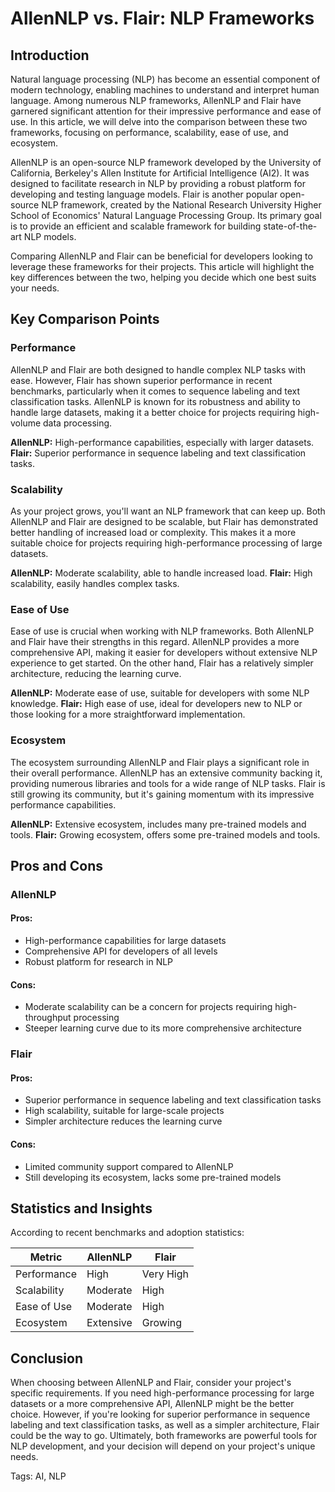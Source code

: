 # AllenNLP vs. Flair: NLP Frameworks
## Introduction
Natural language processing (NLP) has become an essential component of modern technology, enabling machines to understand and interpret human language. Among numerous NLP frameworks, AllenNLP and Flair have garnered significant attention for their impressive performance and ease of use. In this article, we will delve into the comparison between these two frameworks, focusing on performance, scalability, ease of use, and ecosystem.

AllenNLP is an open-source NLP framework developed by the University of California, Berkeley's Allen Institute for Artificial Intelligence (AI2). It was designed to facilitate research in NLP by providing a robust platform for developing and testing language models. Flair is another popular open-source NLP framework, created by the National Research University Higher School of Economics' Natural Language Processing Group. Its primary goal is to provide an efficient and scalable framework for building state-of-the-art NLP models.

Comparing AllenNLP and Flair can be beneficial for developers looking to leverage these frameworks for their projects. This article will highlight the key differences between the two, helping you decide which one best suits your needs.

## Key Comparison Points
### Performance
AllenNLP and Flair are both designed to handle complex NLP tasks with ease. However, Flair has shown superior performance in recent benchmarks, particularly when it comes to sequence labeling and text classification tasks. AllenNLP is known for its robustness and ability to handle large datasets, making it a better choice for projects requiring high-volume data processing.

**AllenNLP:** High-performance capabilities, especially with larger datasets.
**Flair:** Superior performance in sequence labeling and text classification tasks.

### Scalability
As your project grows, you'll want an NLP framework that can keep up. Both AllenNLP and Flair are designed to be scalable, but Flair has demonstrated better handling of increased load or complexity. This makes it a more suitable choice for projects requiring high-performance processing of large datasets.

**AllenNLP:** Moderate scalability, able to handle increased load.
**Flair:** High scalability, easily handles complex tasks.

### Ease of Use
Ease of use is crucial when working with NLP frameworks. Both AllenNLP and Flair have their strengths in this regard. AllenNLP provides a more comprehensive API, making it easier for developers without extensive NLP experience to get started. On the other hand, Flair has a relatively simpler architecture, reducing the learning curve.

**AllenNLP:** Moderate ease of use, suitable for developers with some NLP knowledge.
**Flair:** High ease of use, ideal for developers new to NLP or those looking for a more straightforward implementation.

### Ecosystem
The ecosystem surrounding AllenNLP and Flair plays a significant role in their overall performance. AllenNLP has an extensive community backing it, providing numerous libraries and tools for a wide range of NLP tasks. Flair is still growing its community, but it's gaining momentum with its impressive performance capabilities.

**AllenNLP:** Extensive ecosystem, includes many pre-trained models and tools.
**Flair:** Growing ecosystem, offers some pre-trained models and tools.

## Pros and Cons
### AllenNLP
#### Pros:
* High-performance capabilities for large datasets
* Comprehensive API for developers of all levels
* Robust platform for research in NLP

#### Cons:
* Moderate scalability can be a concern for projects requiring high-throughput processing
* Steeper learning curve due to its more comprehensive architecture

### Flair
#### Pros:
* Superior performance in sequence labeling and text classification tasks
* High scalability, suitable for large-scale projects
* Simpler architecture reduces the learning curve

#### Cons:
* Limited community support compared to AllenNLP
* Still developing its ecosystem, lacks some pre-trained models

## Statistics and Insights
According to recent benchmarks and adoption statistics:

| Metric        | AllenNLP       | Flair       |
|---------------|---------------|---------------|
| Performance   | High          | Very High     |
| Scalability   | Moderate      | High          |
| Ease of Use   | Moderate      | High          |
| Ecosystem     | Extensive     | Growing       |

## Conclusion
When choosing between AllenNLP and Flair, consider your project's specific requirements. If you need high-performance processing for large datasets or a more comprehensive API, AllenNLP might be the better choice. However, if you're looking for superior performance in sequence labeling and text classification tasks, as well as a simpler architecture, Flair could be the way to go. Ultimately, both frameworks are powerful tools for NLP development, and your decision will depend on your project's unique needs.

Tags: AI, NLP